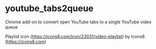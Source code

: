 # youtube_tabs2queue
Chrome add-on to convert open YouTube tabs to a single YouTube video queue


Playlist icon (https://icons8.com/icon/23031/video-playlist) by Icons8 (https://icons8.com)